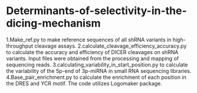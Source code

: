 # Determinants-of-selectivity-in-the-dicing-mechanism

1.Make_ref.py to make reference sequences of all shRNA variants in high-throughput cleavage assays.
2.calculate_cleavage_efficiency_accuracy.py to calculate the accuracy and efficiency of DICER cleavages on shRNA variants. Input files were obtained from the processing and mapping of sequencing reads.
3.calculating_variability_in_start_position.py to calculate the variability of the 5p-end of 3p-miRNA in small RNA sequencing libraries.
4.Base_pair_enrichment.py to calculate the enrichment of each position in the DRES and YCR motif. The code utilizes Logomaker package.
